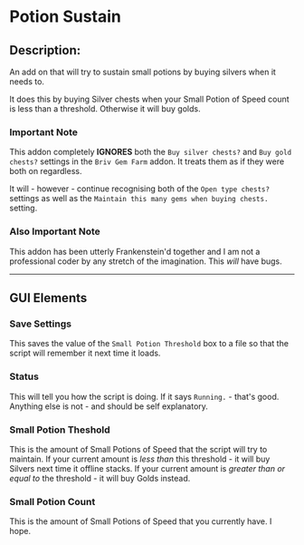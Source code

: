 # Potion Sustain

## Description:

An add on that will try to sustain small potions by buying silvers when it needs to.

It does this by buying Silver chests when your Small Potion of Speed count is less than a threshold. Otherwise it will buy golds.

### Important Note

This addon completely **IGNORES** both the `Buy silver chests?` and `Buy gold chests?` settings in the `Briv Gem Farm` addon. It treats them as if they were both on regardless.

It will - however - continue recognising both of the `Open type chests?` settings as well as the `Maintain this many gems when buying chests.` setting.

### Also Important Note

This addon has been utterly Frankenstein'd together and I am not a professional coder by any stretch of the imagination. This *will* have bugs.

___

## GUI Elements

### Save Settings

This saves the value of the `Small Potion Threshold` box to a file so that the script will remember it next time it loads.

### Status

This will tell you how the script is doing. If it says `Running.` - that's good. Anything else is not - and should be self explanatory.

### Small Potion Theshold

This is the amount of Small Potions of Speed that the script will try to maintain. If your current amount is *less than* this threshold - it will buy Silvers next time it offline stacks. If your current amount is *greater than or equal to* the threshold - it will buy Golds instead.

### Small Potion Count

This is the amount of Small Potions of Speed that you currently have. I hope.